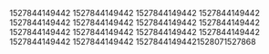 1527844149442
1527844149442
1527844149442
1527844149442
1527844149442
1527844149442
1527844149442
1527844149442
1527844149442
1527844149442
1527844149442
1527844149442
1527844149442
1527844149442
15278441494421528071527868